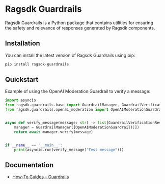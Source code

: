 # Ragsdk Guardrails

Ragsdk Guardrails is a Python package that contains utilities for ensuring the safety and relevance of responses generated by Ragsdk components.

## Installation

You can install the latest version of Ragsdk Guardrails using pip:

```bash
pip install ragsdk-guardrails
```

## Quickstart
Example of using the OpenAI Moderation Guardrail to verify a message:

```python
import asyncio
from ragsdk.guardrails.base import GuardrailManager, GuardrailVerificationResult
from ragsdk.guardrails.openai_moderation import OpenAIModerationGuardrail


async def verify_message(message: str) -> list[GuardrailVerificationResult]:
    manager = GuardrailManager([OpenAIModerationGuardrail()])
    return await manager.verify(message)


if __name__ == '__main__':
    print(asyncio.run(verify_message("Test message")))
```

## Documentation
* [How-To Guides - Guardrails](https://github.com/solankiharsh/rag-sdk-50-days-of-learninghow-to/use_guardrails/)
<!--
TODO:
* Add link to API Reference once classes from the Guardrails package are added to the API Reference.
-->
